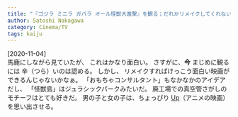 ```yaml
---
title: "『ゴジラ ミニラ ガバラ オール怪獣大進撃』を観る；だれかリメイクしてくれないかな？"
author: Satoshi Nakagawa
category: Cinema/TV
tags: kaiju 
---
```


[2020-11-04]  
 馬鹿にしながら見ていたが、
これはかなり面白い。
さすがに、**今** まじめに観るには
辛（つら）いのは認める。
しかし、
リメイクすればけっこう面白い映画ができるんじゃないかなぁ。
「おもちゃコンサルタント」もなかなかのアイデアだし、
「怪獣島」はジュラシックパークみたいだ。
廃工場での真空管さがしのモチーフはとても好きだ。
男の子と女の子は、ちょっぴり
[Up](https://en.wikipedia.org/wiki/Up_(2009_film))（アニメの映画）を思い出させる。

